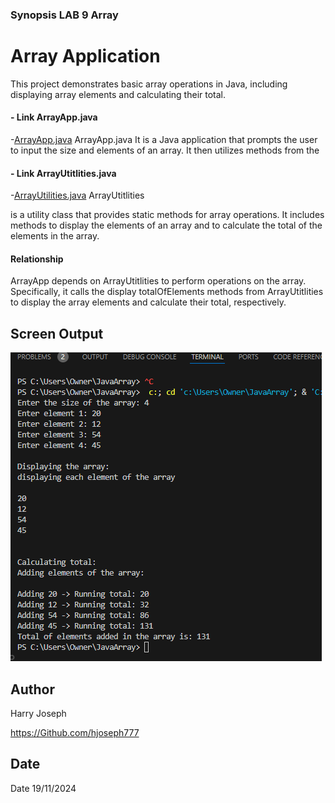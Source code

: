 
### Synopsis LAB 9 Array

# Array Application
This project demonstrates basic array operations in Java, including displaying array elements and calculating their total.

#### - Link ArrayApp.java
-[ArrayApp.java](lab9array/src/main/java/com/array/ArrayApp.java)
ArrayApp.java
It is a Java application that prompts the user to input the size and elements of an array. It then utilizes methods from the 


#### - Link ArrayUtitlities.java
-[ArrayUtilities.java](lab9array/src/main/java/com/array/ArrayUtitlities.java)
 ArrayUtitlities

 is a utility class that provides static methods for array operations. It includes methods to display the elements of an array and to calculate the total of the elements in the array.

#### Relationship
ArrayApp  depends on  ArrayUtitlities  to perform operations on the array. Specifically, it calls the display totalOfElements
 methods from ArrayUtitlities to display the array elements and calculate their total, respectively.


## Screen Output
![Images](/lab9array/src/resources/images/screenoutput.png)

## Author
Harry Joseph

https://Github.com/hjoseph777

## Date
Date 19/11/2024






















